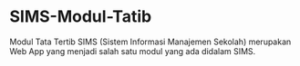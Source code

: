 # SIMS-Modul-Tatib
Modul Tata Tertib SIMS (Sistem Informasi Manajemen Sekolah) merupakan Web App yang menjadi salah satu modul yang ada didalam SIMS. 
